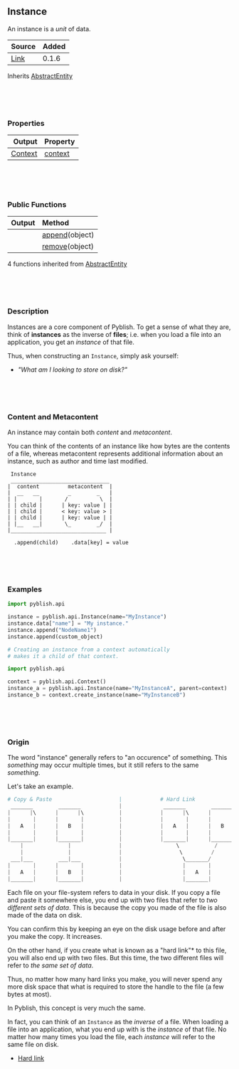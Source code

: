 ## Instance

An instance is a *unit* of data.

| Source     | Added
|------------|---------
|[Link][]    | 0.1.6

Inherits [AbstractEntity](AbstractEntity.md)

[Link]: https://github.com/pyblish/pyblish/blob/6e9bfce6254ea56411af857afa49423a57f7b425/pyblish/plugin.py#L572

<br>
<br>
<br>

### Properties

| Output                           | Property                                       |
|---------------------------------:|:-----------------------------------------------|
| [Context](Context.md) | [context](Instance.context.md)

<br>
<br>
<br>

### Public Functions

| Output        | Method                                                      |
|--------------:|:------------------------------------------------------------|
|               | [append](Instance.append.md)(object)
|               | [remove](Instance.remove.md)(object)

4 functions inherited from [AbstractEntity](AbstractEntity.md)

<br>
<br>
<br>

### Description

Instances are a core component of Pyblish. To get a sense of what they are, think of **instances** as the inverse of **files**; i.e. when you load a file into an application, you get an *instance* of that file.

Thus, when constructing an `Instance`, simply ask yourself:

- *"What am I looking to store on disk?"*

<br>
<br>
<br>

### Content and Metacontent

An instance may contain both *content* and *metacontent*.

You can think of the contents of an instance like how bytes are the contents of a file, whereas metacontent represents additional information about an instance, such as author and time last modified.

```
 Instance
 _______________________________
|  content         metacontent  |
|  __   __         _        _   |
| |       |       /          \  |
| | child |      | key: value | |
| | child |      < key: value > |
| | child |      | key: value | |
| |__   __|       \_        _/  |
|______________________________ |

  .append(child)    .data[key] = value
```

<br>
<br>
<br>

### Examples

```python
import pyblish.api

instance = pyblish.api.Instance(name="MyInstance")
instance.data["name"] = "My instance."
instance.append("NodeName1")
instance.append(custom_object)
```

```python
# Creating an instance from a context automatically
# makes it a child of that context.

import pyblish.api

context = pyblish.api.Context()
instance_a = pyblish.api.Instance(name="MyInstanceA", parent=context)
instance_b = context.create_instance(name="MyInstanceB")
```

<br>
<br>
<br>

### Origin

The word "instance" generally refers to "an occurence" of something. This *something* may occur multiple times, but it still refers to the same *something*.

Let's take an example.

```python
# Copy & Paste                     |            # Hard Link
 _______        _______            |             _______        _______   
|      |\      |      |\           |            |      |\      |      |\  
|       |      |       |           |            |       |      |       |  
|   A   |      |   B   |           |            |   A   |      |   B   |  
|       |      |       |           |            |       |      |       |  
|_______|      |_______|           |            |_______|      |_______|  
    |              |               |                 \           /
    |              |               |                  \         / 
 ___|___        ___|___            |                   \_______/
|       |      |       |           |                   |       |
|   A   |      |   B   |           |                   |   A   |
|_______|      |_______|           |                   |_______|
```

Each file on your file-system refers to data in your disk. If you copy a file and paste it somewhere else, you end up with two files that refer to *two different sets of data*. This is because the copy you made of the file is also made of the data on disk.

You can confirm this by keeping an eye on the disk usage before and after you make the copy. It increases.

On the other hand, if you create what is known as a "hard link"* to this file, you will also end up with two files. But this time, the two different files will refer to *the same set of data*.

Thus, no matter how many hard links you make, you will never spend any more disk space that what is required to store the handle to the file (a few bytes at most).

In Pyblish, this concept is very much the same.

In fact, you can think of an `Instance` as the *inverse* of a file. When loading a file into an application, what you end up with is the *instance* of that file. No matter how many times you load the file, each *instance* will refer to the same file on disk.

* [Hard link](http://en.wikipedia.org/wiki/Hard_link)